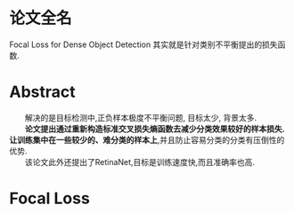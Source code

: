 # 论文全名
Focal Loss for Dense Object Detection 其实就是针对类别不平衡提出的损失函数.  

# Abstract  
&emsp;&emsp;解决的是目标检测中,正负样本极度不平衡问题, 目标太少, 背景太多.  
&emsp;&emsp;**论文提出通过重新构造标准交叉损失熵函数去减少分类效果较好的样本损失.让训练集中在一些较少的、难分类的样本上**,并且防止容易分类的分类有压倒性的优势.    
&emsp;&emsp;该论文此外还提出了RetinaNet,目标是训练速度快,而且准确率也高.  

# Focal Loss 
